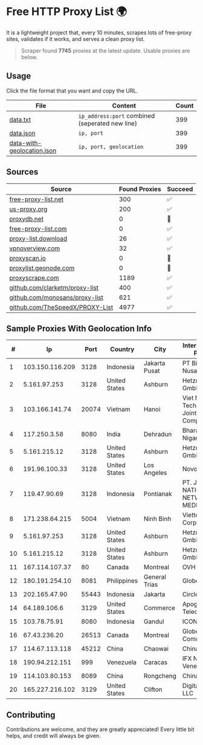 
# Free HTTP Proxy List 🌍

It is a lightweight project that, every 10 minutes, scrapes lots of free-proxy sites, validates if it works, and serves a clean proxy list.


> Scraper found **7745** proxies at the latest update. Usable proxies are below.

## Usage

Click the file format that you want and copy the URL.


|File|Content|Count|
|----|-------|-----|
|[data.txt](https://raw.githubusercontent.com/themiralay/Proxy-List-World/master/data.txt)|`ip_address:port` combined (seperated new line)|399|
|[data.json](https://raw.githubusercontent.com/themiralay/Proxy-List-World/master/data.json)|`ip, port`|399|
|[data-with-geolocation.json](https://raw.githubusercontent.com/themiralay/Proxy-List-World/master/data-with-geolocation.json)|`ip, port, geolocation`|399|

## Sources

|Source|Found Proxies|Succeed|
|------|-------------|-------|
|[free-proxy-list.net](https://free-proxy-list.net)|300|✅|
|[us-proxy.org](https://www.us-proxy.org)|200|✅|
|[proxydb.net](http://proxydb.net)|0|🚫|
|[free-proxy-list.com](https://free-proxy-list.com/?page=&port=&type%5B%5D=http&type%5B%5D=https&up_time=0&search=Search)|0|✅|
|[proxy-list.download](https://www.proxy-list.download/HTTP)|26|✅|
|[vpnoverview.com](https://vpnoverview.com/privacy/anonymous-browsing/free-proxy-servers)|32|✅|
|[proxyscan.io](https://www.proxyscan.io)|0|🚫|
|[proxylist.geonode.com](https://proxylist.geonode.com/api/proxy-list?limit=300&page=1&sort_by=lastChecked&sort_type=desc&protocols=http,https)|0|🚫|
|[proxyscrape.com](https://api.proxyscrape.com/v2/?request=displayproxies&protocol=http&timeout=10000&country=all&ssl=all&anonymity=all)|1189|✅|
|[github.com/clarketm/proxy-list](https://raw.githubusercontent.com/clarketm/proxy-list/master/proxy-list-raw.txt)|400|✅|
|[github.com/monosans/proxy-list](https://raw.githubusercontent.com/monosans/proxy-list/main/proxies/http.txt)|621|✅|
|[github.com/TheSpeedX/PROXY-List](https://raw.githubusercontent.com/TheSpeedX/PROXY-List/master/http.txt)|4977|✅|


## Sample Proxies With Geolocation Info

|#|Ip|Port|Country|City|Internet Service Provider|
|-|--|----|-------|----|-------------------------|
|1|103.150.116.209|3128|Indonesia|Jakarta Pusat|PT Biznet Gio Nusantara|
|2|5.161.97.253|3128|United States|Ashburn|Hetzner Online GmbH|
|3|103.166.141.74|20074|Vietnam|Hanoi|Viet NAM Cloud Technology Joint Stock Company|
|4|117.250.3.58|8080|India|Dehradun|Bharat Sanchar Nigam Ltd|
|5|5.161.215.12|3128|United States|Ashburn|Hetzner Online GmbH|
|6|191.96.100.33|3128|United States|Los Angeles|NovoServe B.V.|
|7|119.47.90.69|3128|Indonesia|Pontianak|PT. JAWA POS NATIONAL NETWORK MEDIALINK|
|8|171.238.64.215|5004|Vietnam|Ninh Binh|Viettel Corporation|
|9|5.161.97.253|3128|United States|Ashburn|Hetzner Online GmbH|
|10|5.161.215.12|3128|United States|Ashburn|Hetzner Online GmbH|
|11|167.114.107.37|80|Canada|Montreal|OVH SAS|
|12|180.191.254.10|8081|Philippines|General Trias|Globe Telecom|
|13|202.165.47.90|55443|Indonesia|Jakarta|Circlecom|
|14|64.189.106.6|3129|United States|Commerce|Apogee Telecom Inc.|
|15|103.78.75.91|8080|Indonesia|Gandul|ICONPLN|
|16|67.43.236.20|26513|Canada|Montreal|GloboTech Communications|
|17|114.67.113.118|45212|China|Chaowai|China Unicom|
|18|190.94.212.151|999|Venezuela|Caracas|IFX Networks Venezuela C.A.|
|19|114.103.80.153|8089|China|Rongcheng|Chinanet|
|20|165.227.216.102|3129|United States|Clifton|DigitalOcean, LLC|



## Contributing

Contributions are welcome, and they are greatly appreciated! Every
little bit helps, and credit will always be given.

